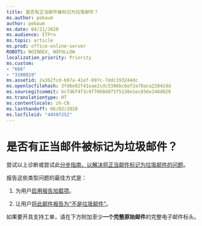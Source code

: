 ```yaml
---
title: 是否有正当邮件被标记为垃圾邮件？
ms.author: pebaum
author: pebaum
ms.date: 04/21/2020
ms.audience: ITPro
ms.topic: article
ms.prod: office-online-server
ROBOTS: NOINDEX, NOFOLLOW
localization_priority: Priority
ms.custom:
- "666"
- "3100019"
ms.assetid: 2a362fcd-b67a-41ef-b97c-7ddc193244dc
ms.openlocfilehash: 3fd6e02f41eae2cdc5306bc6ef3a78aca22842dd
ms.sourcegitcommit: bc7d6f4f3c9f7060d073f5130e1ec856e248d020
ms.translationtype: HT
ms.contentlocale: zh-CN
ms.lasthandoff: 06/02/2020
ms.locfileid: "44507252"
---
```

# <a name="do-you-have-legitimate-messages-being-marked-as-spam"></a>是否有正当邮件被标记为垃圾邮件？

尝试以上诊断或尝试此[分步指南，以解决将正当邮件标记为垃圾邮件的问题](https://docs.microsoft.com/microsoft-365/security/office-365-security/anti-spam-protection)。
  
报告这些类型问题的最佳方式是：

1. 为用户[启用报告加载项](https://docs.microsoft.com/microsoft-365/security/office-365-security/enable-the-report-message-add-in)。

2. 让用户[将此邮件报告为“不是垃圾邮件”](https://support.office.com/article/use-the-report-message-add-in-b5caa9f1-cdf3-4443-af8c-ff724ea719d2)。

如果要开具支持工单，请在下方附加至少**一个完整原始邮件**的完整电子邮件标头。
  